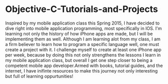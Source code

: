 # Objective-C-Tutorials-and-Projects




Inspired by my mobile application class this Spring 2015, I have decided to dive right into mobile application programming, most specifically in IOS. I'm learning not only the history of how iPhone apps are made, but I will be implementing them as well. Although I am learning alot from my class, I am a firm believer to learn how to program a specific language well, one must create a project with it. I challenge myself to create at least one iPhone app per week, because by doing this not only strengthens the lessons I learn in my mobile application class, but overall I get one step closer to being a competent mobile app developer.Armed with books, tutorial guides, and the internet, I have inifinte resources to make this journey not only interesting but full of learning oppurtunities!

